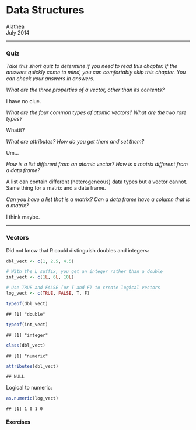 # Data Structures
Alathea  
July 2014  

***

### Quiz

*Take this short quiz to determine if you need to read this chapter. If the answers quickly come to mind, you can comfortably skip this chapter. You can check your answers in answers.*

*What are the three properties of a vector, other than its contents?*

I have no clue.

*What are the four common types of atomic vectors? What are the two rare types?*

Whattt?

*What are attributes? How do you get them and set them?*

Um...

*How is a list different from an atomic vector? How is a matrix different from a data frame?*

A list can contain different (heterogeneous) data types but a vector cannot.  Same thing for a matrix and a data frame.

*Can you have a list that is a matrix? Can a data frame have a column that is a matrix?*

I think maybe.

***

### Vectors

Did not know that R could distinguish doubles and integers:


```r
dbl_vect <- c(1, 2.5, 4.5)

# With the L suffix, you get an integer rather than a double
int_vect <- c(1L, 6L, 10L)

# Use TRUE and FALSE (or T and F) to create logical vectors
log_vect <- c(TRUE, FALSE, T, F)

typeof(dbl_vect)
```

```
## [1] "double"
```

```r
typeof(int_vect)
```

```
## [1] "integer"
```

```r
class(dbl_vect)
```

```
## [1] "numeric"
```

```r
attributes(dbl_vect)
```

```
## NULL
```

Logical to numeric:


```r
as.numeric(log_vect)
```

```
## [1] 1 0 1 0
```

#### Exercises

